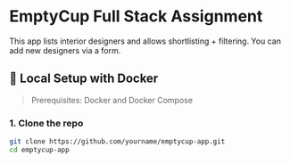 # EmptyCup Full Stack Assignment

This app lists interior designers and allows shortlisting + filtering. You can add new designers via a form.

## 🚀 Local Setup with Docker

> Prerequisites: Docker and Docker Compose

### 1. Clone the repo
```bash
git clone https://github.com/yourname/emptycup-app.git
cd emptycup-app
